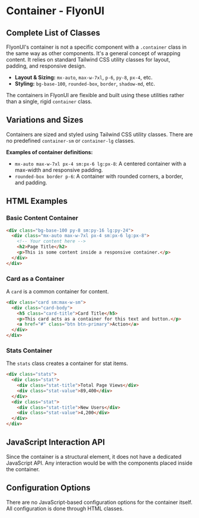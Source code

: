 # Container - FlyonUI

## Complete List of Classes
FlyonUI's container is not a specific component with a `.container` class in the same way as other components. It's a general concept of wrapping content. It relies on standard Tailwind CSS utility classes for layout, padding, and responsive design.

- **Layout & Sizing:** `mx-auto`, `max-w-7xl`, `p-6`, `py-8`, `px-4`, etc.
- **Styling:** `bg-base-100`, `rounded-box`, `border`, `shadow-md`, etc.

The containers in FlyonUI are flexible and built using these utilities rather than a single, rigid `container` class.

## Variations and Sizes
Containers are sized and styled using Tailwind CSS utility classes. There are no predefined `container-sm` or `container-lg` classes.

**Examples of container definitions:**
- `mx-auto max-w-7xl px-4 sm:px-6 lg:px-8`: A centered container with a max-width and responsive padding.
- `rounded-box border p-6`: A container with rounded corners, a border, and padding.

## HTML Examples

### Basic Content Container
```html
<div class="bg-base-100 py-8 sm:py-16 lg:py-24">
  <div class="mx-auto max-w-7xl px-4 sm:px-6 lg:px-8">
    <!-- Your content here -->
    <h2>Page Title</h2>
    <p>This is some content inside a responsive container.</p>
  </div>
</div>
```

### Card as a Container
A `card` is a common container for content.
```html
<div class="card sm:max-w-sm">
  <div class="card-body">
    <h5 class="card-title">Card Title</h5>
    <p>This card acts as a container for this text and button.</p>
    <a href="#" class="btn btn-primary">Action</a>
  </div>
</div>
```

### Stats Container
The `stats` class creates a container for stat items.
```html
<div class="stats">
  <div class="stat">
    <div class="stat-title">Total Page Views</div>
    <div class="stat-value">89,400</div>
  </div>
  <div class="stat">
    <div class="stat-title">New Users</div>
    <div class="stat-value">4,200</div>
  </div>
</div>
```

## JavaScript Interaction API
Since the container is a structural element, it does not have a dedicated JavaScript API. Any interaction would be with the components placed inside the container.

## Configuration Options
There are no JavaScript-based configuration options for the container itself. All configuration is done through HTML classes.